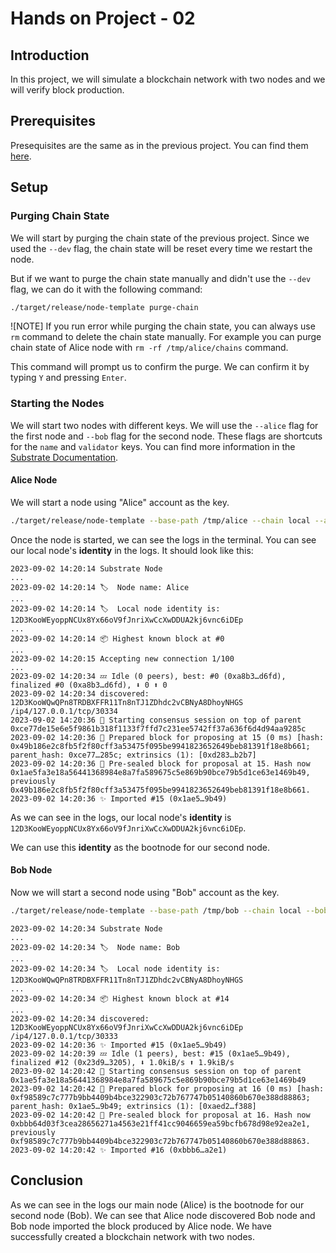 # Hands on Project - 02

## Introduction

In this project, we will simulate a blockchain network with two nodes and we will verify block production.

## Prerequisites

Presequisites are the same as in the previous project. You can find them [here](../project_01/README.md#prerequisites).

## Setup

### Purging Chain State

We will start by purging the chain state of the previous project. Since we used the `--dev` flag, the chain state will be reset every time we restart the node.

But if we want to purge the chain state manually and didn't use the `--dev` flag, we can do it with the following command:

```bash
./target/release/node-template purge-chain
```

![NOTE]
If you run error while purging the chain state, you can always use `rm` command to delete the chain state manually. For example you can purge chain state of Alice node with `rm -rf /tmp/alice/chains` command.

This command will prompt us to confirm the purge. We can confirm it by typing `Y` and pressing `Enter`.

### Starting the Nodes

We will start two nodes with different keys. We will use the `--alice` flag for the first node and `--bob` flag for the second node. These flags are shortcuts for the `name` and `validator` keys. You can find more information in the [Substrate Documentation](https://docs.substrate.io/).

#### Alice Node

We will start a node using "Alice" account as the key.

```bash
./target/release/node-template --base-path /tmp/alice --chain local --alice --port 30333 --rpc-port 9944 --no-telemetry --node-key 0000000000000000000000000000000000000000000000000000000000000001
```

Once the node is started, we can see the logs in the terminal.
You can see our local node's **identity** in the logs. It should look like this:

```log
2023-09-02 14:20:14 Substrate Node
...
2023-09-02 14:20:14 🏷  Node name: Alice
...
2023-09-02 14:20:14 🏷  Local node identity is: 12D3KooWEyoppNCUx8Yx66oV9fJnriXwCcXwDDUA2kj6vnc6iDEp
...
2023-09-02 14:20:14 📦 Highest known block at #0
...
2023-09-02 14:20:15 Accepting new connection 1/100
...
2023-09-02 14:20:34 💤 Idle (0 peers), best: #0 (0xa8b3…d6fd), finalized #0 (0xa8b3…d6fd), ⬇ 0 ⬆ 0
2023-09-02 14:20:34 discovered: 12D3KooWQwQPn8TRDBXFFR11Tn8nTJ1ZDhdc2vCBNyA8DhoyNHGS /ip4/127.0.0.1/tcp/30334
2023-09-02 14:20:36 🙌 Starting consensus session on top of parent 0xce77de15e6e5f9861b318f1133f7ffd7c231ee5742ff37a636f6d4d94aa9285c
2023-09-02 14:20:36 🎁 Prepared block for proposing at 15 (0 ms) [hash: 0x49b186e2c8fb5f2f80cff3a53475f095be9941823652649beb81391f18e8b661; parent_hash: 0xce77…285c; extrinsics (1): [0xd283…b2b7]
2023-09-02 14:20:36 🔖 Pre-sealed block for proposal at 15. Hash now 0x1ae5fa3e18a56441368984e8a7fa589675c5e869b90bce79b5d1ce63e1469b49, previously 0x49b186e2c8fb5f2f80cff3a53475f095be9941823652649beb81391f18e8b661.
2023-09-02 14:20:36 ✨ Imported #15 (0x1ae5…9b49)
```

As we can see in the logs, our local node's **identity** is `12D3KooWEyoppNCUx8Yx66oV9fJnriXwCcXwDDUA2kj6vnc6iDEp`.

We can use this **identity** as the bootnode for our second node.

#### Bob Node

Now we will start a second node using "Bob" account as the key.

```bash
./target/release/node-template --base-path /tmp/bob --chain local --bob --port 30334 --rpc-port 9934 --no-telemetry --bootnodes /ip4/127.0.0.1/tcp/30333/p2p/12D3KooWEyoppNCUx8Yx66oV9fJnriXwCcXwDDUA2kj6vnc6iDEp
```

```log
2023-09-02 14:20:34 Substrate Node
...
2023-09-02 14:20:34 🏷  Node name: Bob
...
2023-09-02 14:20:34 🏷  Local node identity is: 12D3KooWQwQPn8TRDBXFFR11Tn8nTJ1ZDhdc2vCBNyA8DhoyNHGS
...
2023-09-02 14:20:34 📦 Highest known block at #14
...
2023-09-02 14:20:34 discovered: 12D3KooWEyoppNCUx8Yx66oV9fJnriXwCcXwDDUA2kj6vnc6iDEp /ip4/127.0.0.1/tcp/30333
2023-09-02 14:20:36 ✨ Imported #15 (0x1ae5…9b49)
2023-09-02 14:20:39 💤 Idle (1 peers), best: #15 (0x1ae5…9b49), finalized #12 (0x23d9…3205), ⬇ 1.0kiB/s ⬆ 1.9kiB/s
2023-09-02 14:20:42 🙌 Starting consensus session on top of parent 0x1ae5fa3e18a56441368984e8a7fa589675c5e869b90bce79b5d1ce63e1469b49
2023-09-02 14:20:42 🎁 Prepared block for proposing at 16 (0 ms) [hash: 0xf98589c7c777b9bb4409b4bce322903c72b767747b05140860b670e388d88863; parent_hash: 0x1ae5…9b49; extrinsics (1): [0xaed2…f388]
2023-09-02 14:20:42 🔖 Pre-sealed block for proposal at 16. Hash now 0xbbb64d03f3cea28656271a4563e21ff41cc9046659ea59bcfb678d98e92ea2e1, previously 0xf98589c7c777b9bb4409b4bce322903c72b767747b05140860b670e388d88863.
2023-09-02 14:20:42 ✨ Imported #16 (0xbbb6…a2e1)
```

## Conclusion

As we can see in the logs our main node (Alice) is the bootnode for our second node (Bob). We can see that Alice node discovered Bob node and Bob node imported the block produced by Alice node. We have successfully created a blockchain network with two nodes.
